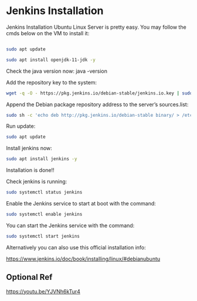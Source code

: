# Jenkins Installation

Jenkins Installation Ubuntu Linux Server is pretty easy. You may follow the cmds below on the VM to install it:

```bash

sudo apt update

sudo apt install openjdk-11-jdk -y

```

Check the java version now: java -version

Add the repository key to the system:

```bash
wget -q -O - https://pkg.jenkins.io/debian-stable/jenkins.io.key | sudo apt-key add -
```

Append the Debian package repository address to the server’s sources.list:

```bash
sudo sh -c 'echo deb http://pkg.jenkins.io/debian-stable binary/ > /etc/apt/sources.list.d/jenkins.list'
```

Run update:

```bash
sudo apt update
```

Install jenkins now:

```bash
sudo apt install jenkins -y

```

Installation is done!!

Check jenkins is running:

```bash
sudo systemctl status jenkins
```

Enable the Jenkins service to start at boot with the command:

```bash
sudo systemctl enable jenkins
```

You can start the Jenkins service with the command:

```bash
sudo systemctl start jenkins
```

Alternatively you can also use this official installation info:

<https://www.jenkins.io/doc/book/installing/linux/#debianubuntu>

## Optional Ref

<https://youtu.be/YJVNh6kTur4>
